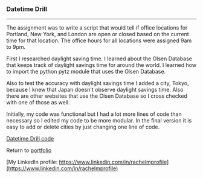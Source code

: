 ### Datetime Drill
***


 The assignment was to write a script that would tell if office locations for Portland, New York, and London are open or closed based on the current time for that location. The office hours for all locations were assigned 9am to 9pm. 
 
 First I researched daylight saving time. I learned about the Olsen Database that keeps track of daylight savings time for around the world. I learned how to import the python pytz module that uses the Olsen Database. 
 
 Also to test the accuracy with daylight savings time I added a city, Tokyo, because I knew that Japan doesn't observe daylight savings time. Also there are other websites that use the Olsen Database so I cross checked with one of those as well. 
 
 Initially, my code was functional but I had a lot more lines of code than necessary so I edited my code to be more modular. In the final version it is easy to add or delete cities by just changing one line of code. 
 
[Datetime Drill code](https://github.com/MooreRachel/Portfolio/blob/bbbc6757c653505ad7714923cac38a21eb7093c4/Python/Datetime-Drill/dateTimeDrill2.py)

Return to [portfolio](../../../../) 

[My LinkedIn profile: https://www.linkedin.com/in/rachelmprofile](https://www.linkedin.com/in/rachelmprofile)
